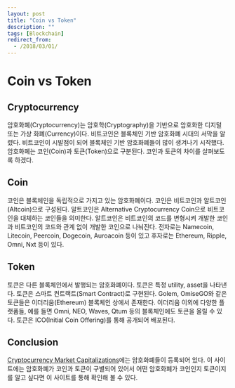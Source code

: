 ```yaml
---
layout: post
title: "Coin vs Token"
description: ""
tags: [Blockchain]
redirect_from:
  - /2018/03/01/
---
```


# Coin vs Token

## Cryptocurrency

  암호화폐(Cryptocurrency)는 암호학(Cryptography)을 기반으로 암호화한 디지털 또는 가상 화폐(Currency)이다. 비트코인은 블록체인 기반 암호화폐 시대의 서막을 알렸다. 비트코인이 시발점이 되어 블록체인 기반 암호화폐들이 많이 생겨나기 시작했다. 암호화폐는 코인(Coin)과 토큰(Token)으로 구분된다. 코인과 토큰의 차이를 살펴보도록 하겠다.

## Coin

  코인은 블록체인을 독립적으로 가지고 있는 암호화폐이다. 코인은 비트코인과 알트코인(Altcoin)으로 구성된다. 알트코인은 Alternative Cryptocurrency Coin으로 비트코인을 대체하는 코인들을 의미한다. 알트코인은 비트코인의 코드를 변형시켜 개발한 코인과 비트코인의 코드와 관계 없이 개발한 코인으로 나눠진다. 전자로는 Namecoin, Litecoin, Peercoin, Dogecoin, Auroacoin 등이 있고 후자로는 Ethereum, Ripple, Omni, Nxt 등이 있다.

##  Token

  토큰은 다른 블록체인에서 발행되는 암호화폐이다. 토큰은 특정 utility, asset을 나타낸다. 토큰은 스마트 컨트랙트(Smart Contract)로 구현된다. Golem, OmiseGO와 같은 토큰들은 이더리움(Ethereum) 블록체인 상에서 존재한다. 이더리움 이외에 다양한 플랫폼들, 예를 들면 Omni, NEO, Waves, Qtum 등의 블록체인에도 토큰을 올릴 수 있다. 토큰은 ICO(Initial Coin Offering)를 통해 공개되어 배포된다.

## Conclusion

  [Cryptocurrency Market Capitalizations](https://coinmarketcap.com/)에는 암호화폐들이 등록되어 있다. 이 사이트에는 암호화폐가 코인과 토큰이 구별되어 있어서 어떤 암호화폐가 코인인지 토큰이지를 알고 싶다면 이 사이트를 통해 확인해 볼 수 있다.
